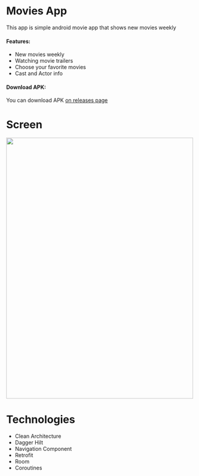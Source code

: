 # Movies App
This app is simple android movie app that shows new movies weekly
<h4><strong>Features:</strong></h4>
<ul>
  <li>New movies weekly
</li>
  <li>Watching movie trailers
</li>
  <li>Choose your favorite movies
</li>
    <li>Cast and Actor info
</li>
</ul>

<h4><strong>Download APK:</strong></h4>
You can download APK <a href=https://github.com/Suret1/MoviesApp/blob/main/apk/movies_app.apk">on releases page</a>
                                                                         
# Screen
<img src=https://github.com/Suret1/MoviesApp/blob/main/gif/movies_app.gif width="500" height="700" />

# Technologies
<ul>
  <li>Clean Architecture
</li>
  <li>Dagger Hilt
</li>
  <li>Navigation Component
</li>
    <li>Retrofit
</li>
      <li>Room
</li>
      <li>Coroutines
</li>
</ul>
